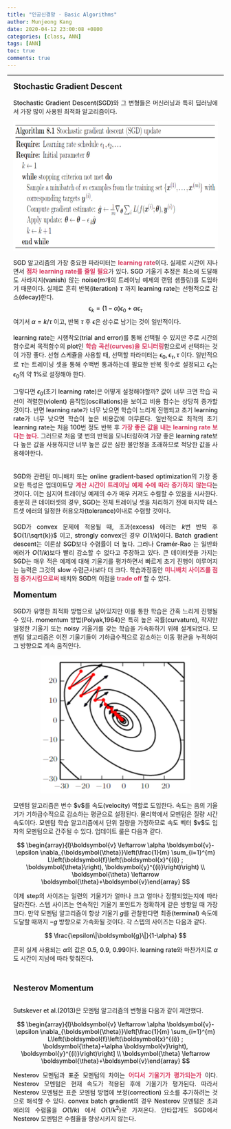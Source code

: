 ```yaml
---
title: "인공신경망 - Basic Algorithms"
author: Munjeong Kang
date: 2020-04-12 23:00:08 +0800
categories: [class, ANN]
tags: [ANN]
toc: true
comments: true
---
```


-----

<div style = "font-weight:500; font-size:1.0em; margin-left: 1em; margin-right: 1em;text-align:justify; ">
<span style = "font-weight:700; font-size:1.3em;  margin-right: 1em;">
Stochastic Gradient Descent
</span>
<br><br>
Stochastic Gradient Descent(SGD)와 그 변형들은 머신러닝과 특히 딥러닝에서 가장 많이 사용된 최적화 알고리즘이다.
<p align="center">
<img src="/images/post_img/AN10.png" width="580" height="300">
</p>

SGD 알고리즘의 가장 중요한 파라미터는 <b style = "color:#d7385e;font-size:1.2">learning rate</b>이다. 실제로 시간이 지나면서 <b style = "color:#d7385e;font-size:1.2">점차 learning rate를 줄일 필요</b>가 있다. SGD 기울기 추정은 최소에 도달해도 사라지지(vanish) 않는 noise($m$개의 트레이닝 예제의 랜덤 샘플링)를 도입하기 때문이다. 실제로 흔히 반복(iteration) $\tau$ 까지 learning rate는 선형적으로 감소(decay)한다.
$$
\epsilon_{k}=(1-\alpha) \epsilon_{0}+\alpha \epsilon_{\tau}
$$
여기서 $\alpha=k/\tau$ 이고, 반복 $\tau$ 후 $\epsilon$은 상수로 남기는 것이 일반적이다. 
<br><br>
learning rate는 시행착오(trial and error)를 통해 선택될 수 있지만 주로 시간의 함수로써 목적함수의 plot인 <b style = "color:#d7385e;font-size:1.2">학습 곡선(curves)을 모니터링</b>함으로써 선택하는 것이 가장 좋다. 선형 스케쥴을 사용할 때, 선택할 파라미터는 $\epsilon_{0}, \epsilon_{\tau}, \tau$ 이다. 일반적으로 $\tau$는 트레이닝 셋을 통해 수백번 통과하는데 필요한 반복 횟수로 설정되고 $\epsilon_{\tau}$는 $\epsilon_{0}$의 약 1%로 설정해야 한다. 
<br><br>
그렇다면 $\epsilon_{0}$(초기 learning rate)은 어떻게 설정해야할까? 값이 너무 크면 학습 곡선이 격렬한(violent) 움직임(oscillations)을 보이고 비용 함수는 상당히 증가할 것이다. 반면 learning rate가 너무 낮으면 학습이 느리게 진행되고 초기 learning rate가 너무 낮으면 학습이 높은 비용값에 머무른다. 일반적으로 최적의 초기 learning rate는 처음 100번 정도 반복 후 <b style = "color:#d7385e;font-size:1.2">가장 좋은 값을 내는 learning rate 보다는 높다.</b> 그러므로 처음 몇 번의 반복을 모니터링하여 가장 좋은 learning rate보다 높은 값을 사용하지만 너무 높은 값은 심한 불안정을 초래하므로 적당한 값을 사용해야한다.  
<br><br>
SGD와 관련된 미니배치 또는 online gradient-based optimization의 가장 중요한 특성은 업데이트당 <b style = "color:#d7385e;font-size:1.2">계산 시간이 트레이닝 예제 수에 따라 증가하지 않는다</b>는 것이다. 이는 심지어 트레이닝 예제의 수가 매우 커져도 수렴할 수 있음을 시사한다. 충분히 큰 데이터셋의 경우, SGD는 전체 트레이닝 셋을 처리하기 전에 마지막 테스트셋 에러의 일정한 허용오차(tolerance)이내로 수렴할 것이다. 
<br><br>
SGD가 convex 문제에 적용될 때, 초과(excess) 에러는 $k$번 반복 후 $O(1/\sqrt{k})$ 이고, strongly convex인 경우 $O(1/k)$이다. Batch gradient descent는 이론상 SGD보다 수렴률이 더 높다. 그러나 $\text { Cramér-Rao }$는 일반화 에러가 $O(1/k)$보다 빨리 감소할 수 없다고 주장하고 있다. 큰 데이터셋을 가지는 SGD는 매우 적은 예제에 대해 기울기를 평가하면서 빠르게 초기 진행이 이루어지는 능력은 그것의 slow 수렴근사보다 더 크다. 학습과정동안 <b style = "color:#d7385e;font-size:1.2">미니배치 사이즈를 점점 증가시킴으로써</b> 배치와 SGD의 이점을 <b style = "color:#d7385e;font-size:1.2">trade off</b> 할 수 있다. 
<br><br>
<span style = "font-weight:700; font-size:1.3em;  margin-right: 1em;">
Momentum
</span>
<br><br>
SGD가 유명한 최적화 방법으로 남아있지만 이를 통한 학습은 간혹 느리게 진행될 수 있다. momentum 방법(Polyak,1964)은 특히 높은 곡률(curvature), 작지만 일정한 기울기 또는 noisy 기울기를 갖는 학습을 가속화하기 위해 설계되었다. 모멘텀 알고리즘은 이전 기울기들이 기하급수적으로 감소하는 이동 평균을 누적하여 그 방향으로 계속 움직인다. 
<p align="center">
<img src="/images/post_img/AN11.png" width="350" height="320">
</p>
모멘텀 알고리즘은 변수 $v$를 속도(velocity) 역할로 도입한다. 속도는 음의 기울기가 기하급수적으로 감소하는 평균으로 설정된다. 물리학에서 모멘텀은 질량 시간 속도이다. 모멘텀 학습 알고리즘에서 단위 질량을 가정하므로 속도 벡터 $v$도 입자의 모멘텀으로 간주될 수 있다. 업데이트 룰은 다음과 같다. 

$$
\begin{array}{l}\boldsymbol{v} \leftarrow \alpha \boldsymbol{v}-\epsilon \nabla_{\boldsymbol{\theta}}\left(\frac{1}{m} \sum_{i=1}^{m} L\left(\boldsymbol{f}\left(\boldsymbol{x}^{(i)} ; \boldsymbol{\theta}\right), \boldsymbol{y}^{(i)}\right)\right) \\ \boldsymbol{\theta} \leftarrow \boldsymbol{\theta}+\boldsymbol{v}\end{array}
$$

이제 step의 사이즈는 일련의 기울기가 얼마나 크고 얼마나 정렬되었는지에 따라 달라진다. 스텝 사이즈는 연속적인 기울기 포인트가 정확하게 같은 방향일 때 가장 크다. 만약 모멘텀 알고리즘이 항상 기울기 $g$를 관찰한다면 최종(terminal) 속도에 도달할 때까지 $-g$ 방향으로 가속화될 것이다. 각 스텝의 사이즈는 다음과 같다.  

$$
\frac{\epsilon\|\boldsymbol{g}\|}{1-\alpha}
$$

흔히 실제 사용되는 $\alpha$의 값은 0.5, 0.9, 0.99이다. learning rate와 마찬가지로 $\alpha$도 시간이 지남에 따라 맞춰진다. 

<br><br>
<span style = "font-weight:700; font-size:1.3em;  margin-right: 1em;">
Nesterov Momentum
</span>
<br><br>

Sutskever et al.(2013)은 모멘텀 알고리즘의 변형을 다음과 같이 제안했다. 

$$
\begin{array}{l}\boldsymbol{v} \leftarrow \alpha \boldsymbol{v}-\epsilon \nabla_{\boldsymbol{\theta}}\left[\frac{1}{m} \sum_{i=1}^{m} L\left(\boldsymbol{f}\left(\boldsymbol{x}^{(i)} ; \boldsymbol{\theta}+\alpha \boldsymbol{v}\right), \boldsymbol{y}^{(i)}\right)\right] \\ \boldsymbol{\theta} \leftarrow \boldsymbol{\theta}+\boldsymbol{v}\end{array}
$$

Nesterov 모멘텀과 표준 모멘텀의 차이는 <b style = "color:#d7385e;font-size:1.2">어디서 기울기가 평가되는가</b> 이다. Nesterov 모멘텀은 현재 속도가 적용된 후에 기울기가 평가된다. 따라서 Nesterov 모멘텀은 표준 모멘텀 방법에 보정(correction) 요소를 추가하려는 것으로 해석할 수 있다. convex batch gradient의 경우 Nesterov 모멘텀은 초과 에러의 수렴율을 $O(1/k)$ 에서 $O(1/k^2)$로 가져온다. 안타깝게도 SGD에서 Nesterov 모멘텀은 수렴율을 향상시키지 않는다. 